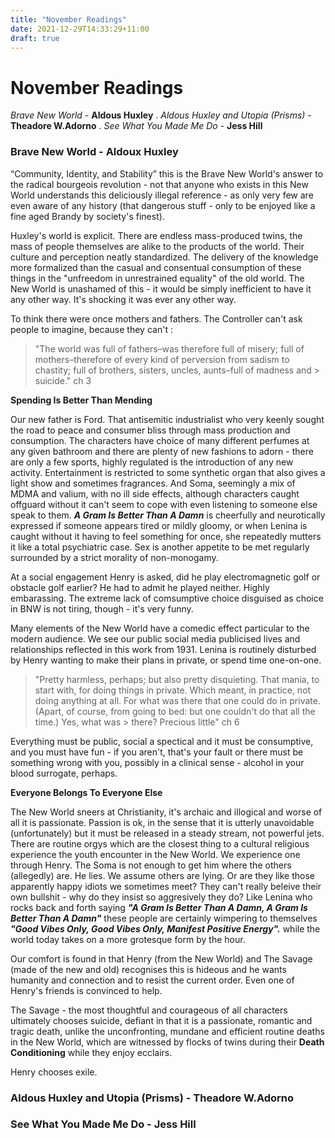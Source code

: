 ```yaml
---
title: "November Readings"
date: 2021-12-29T14:33:29+11:00
draft: true
---
```


# November Readings

*Brave New World* - **Aldous Huxley** . 
*Aldous Huxley and Utopia (Prisms)* - **Theadore W.Adorno** . 
*See What You Made Me Do* - **Jess Hill**

### **Brave New World - Aldoux Huxley** 

 “Community, Identity, and Stability” this is the Brave New World's answer to the radical bourgeois revolution - not that anyone who exists in this New World understands this deliciously illegal reference - as only very few are even aware of any history (that dangerous stuff - only to be enjoyed like a fine aged Brandy by society's finest).


Huxley's world is explicit. There are endless mass-produced twins, the mass of people themselves are alike to the products of the world. Their culture and perception neatly standardized. The delivery of the knowledge more formalized than the casual and consentual consumption of these things in the "unfreedom in unrestrained equality" of the old world. The New World is unashamed of this - it would be simply inefficient to have it any other way. It's shocking it was ever any other way.

To think there were once mothers and fathers. The Controller can't ask people to imagine, because they can't :

> "The world was full of fathers–was therefore full of misery; full of mothers–therefore of every kind of perversion from sadism to chastity; full of brothers, sisters, uncles, aunts–full of madness and > suicide." ch 3

**Spending Is Better Than Mending**

Our new father is Ford. That antisemitic industrialist who very keenly sought the road to peace and consumer bliss through mass production and consumption. The characters have choice of many different perfumes at any given bathroom and there are plenty of new fashions to adorn - there are only a few sports, highly regulated is the introduction of any new activity. Entertainment is restricted to some synthetic organ that also gives a light show and sometimes fragrances. And Soma, seemingly a mix of MDMA and valium, with no ill side effects, although characters caught offguard without it can't seem to cope with even listening to someone else speak to them. ***A Gram Is Better Than A Damn*** is cheerfully and neurotically expressed if someone appears tired or mildly gloomy, or when Lenina is caught without it having to feel something for once, she repeatedly mutters it like a total psychiatric case. Sex is another appetite to be met regularly surrounded by a strict morality of non-monogamy.

At a social engagement Henry is asked, did he play electromagnetic golf or obstacle golf earlier? He had to admit he played neither. Highly embarassing. The extreme lack of comsumptive choice disguised as choice in BNW is not tiring, though - it's very funny. 

Many elements of the New World have a comedic effect particular to the modern audience. We see our public social media publicised lives and relationships reflected in this work from 1931.
Lenina is routinely disturbed by Henry wanting to make their plans in private, or spend time one-on-one.

> "Pretty harmless, perhaps; but also pretty disquieting. That mania, to start with, for doing things in private. Which meant, in practice, not doing anything at all. For what was there that one could do in private. (Apart, of course, from going to bed: but one couldn't do that all the time.) Yes, what was > there? Precious little" ch 6

Everything must be public, social a spectical and it must be consumptive, and you must have fun - if you aren't, that's your fault or there must be something wrong with you, possibly in a clinical sense - alcohol in your blood surrogate, perhaps.

**Everyone Belongs To Everyone Else**

The New World sneers at Christianity, it's archaic and illogical and worse of all it is passionate. Passion is ok, in the sense that it is utterly unavoidable (unfortunately) but it must be released in a steady stream, not powerful jets. 
There are routine orgys which are the closest thing to a cultural religious experience the youth encounter in the New World. We experience one through Henry. The Soma is not enough to get him where the others (allegedly) are. He lies. We assume others are lying. Or are they like those apparently happy idiots we sometimes meet? They can't really beleive their own bullshit - why do they insist so aggresively they do? Like Lenina who rocks back and forth saying ***"A Gram Is Better Than A Damn, A Gram Is Better Than A Damn"*** these people are certainly wimpering to themselves ***"Good Vibes Only, Good Vibes Only, Manifest Positive Energy".*** while the world today takes on a more grotesque form by the hour. 

Our comfort is found in that Henry (from the New World) and The Savage (made of the new and old) recognises this is hideous and he wants humanity and connection and to resist the current order. Even one of Henry's friends is convinced to help. 

The Savage - the most thoughtful and courageous of all characters ultimately chooses suicide, defiant in that it is a passionate, romantic and tragic death, unlike the unconfronting, mundane and efficient routine deaths in the New World, which are witnessed by flocks of twins during their **Death Conditioning** while they enjoy ecclairs.

Henry chooses exile. 



### Aldous Huxley and Utopia (Prisms) - Theadore W.Adorno

### See What You Made Me Do - Jess Hill


